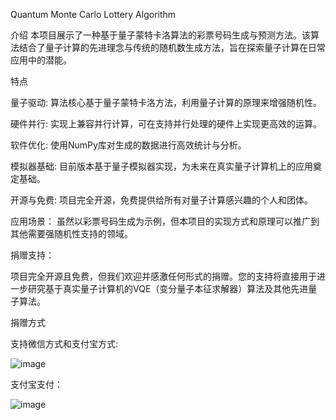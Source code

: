 Quantum Monte Carlo Lottery Algorithm

介绍
本项目展示了一种基于量子蒙特卡洛算法的彩票号码生成与预测方法。该算法结合了量子计算的先进理念与传统的随机数生成方法，旨在探索量子计算在日常应用中的潜能。

特点

量子驱动: 算法核心基于量子蒙特卡洛方法，利用量子计算的原理来增强随机性。

硬件并行: 实现上兼容并行计算，可在支持并行处理的硬件上实现更高效的运算。

软件优化: 使用NumPy库对生成的数据进行高效统计与分析。

模拟器基础: 目前版本基于量子模拟器实现，为未来在真实量子计算机上的应用奠定基础。

开源与免费: 项目完全开源，免费提供给所有对量子计算感兴趣的个人和团体。


应用场景：
虽然以彩票号码生成为示例，但本项目的实现方式和原理可以推广到其他需要强随机性支持的领域。


捐赠支持：

项目完全开源且免费，但我们欢迎并感激任何形式的捐赠。您的支持将直接用于进一步研究基于真实量子计算机的VQE（变分量子本征求解器）算法及其他先进量子算法。

捐赠方式

支持微信方式和支付宝方式: 

![image](https://github.com/crystal-tensor/lotty/assets/29765585/3974e661-0377-4204-887c-95ca09a8ebe0)

支付宝支付：

![image](https://github.com/crystal-tensor/lotty/assets/29765585/c3b06282-316d-46d6-b82d-1d36557615bc)

